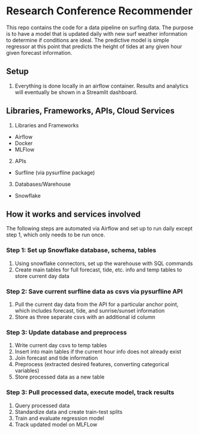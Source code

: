 # Research Conference Recommender

This repo contains the code for a data pipeline on surfing data. The purpose is to have a model that is updated daily with new surf weather information to determine if conditions are ideal. The predictive model is simple regressor at this point that predicts the height of tides at any given hour given forecast information. 

## Setup

1. Everything is done locally in an airflow container. Results and analytics will eventually be shown in a Streamlit dashboard.

## Libraries, Frameworks, APIs, Cloud Services
1. Libraries and Frameworks
- Airflow
- Docker
- MLFlow
2. APIs
- Surfline (via pysurfline package)
3. Databases/Warehouse
- Snowflake

## How it works and services involved
The following steps are automated via Airflow and set up to run daily except step 1, which only needs to be run once.

### Step 1: Set up Snowflake database, schema, tables
1. Using snowflake connectors, set up the warehouse with SQL commands
2. Create main tables for full forecast, tide, etc. info and temp tables to store current day data
   
### Step 2: Save current surfline data as csvs via pysurfline API
1. Pull the current day data from the API for a particular anchor point, which includes forecast, tide, and sunrise/sunset information
2. Store as three separate csvs with an additional id column
   
### Step 3: Update database and preprocess
1. Write current day csvs to temp tables
2. Insert into main tables if the current hour info does not already exist
3. Join forecast and tide information
4. Preprocess (extracted desired features, converting categorical variables)
5. Store processed data as a new table
   
### Step 3: Pull processed data, execute model, track results
1. Query processed data
2. Standardize data and create train-test splits
3. Train and evaluate regression model
4. Track updated model on MLFLow
